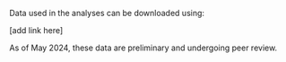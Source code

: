 Data used in the analyses can be downloaded using:

[add link here]

As of May 2024, these data are preliminary and undergoing peer review. 
